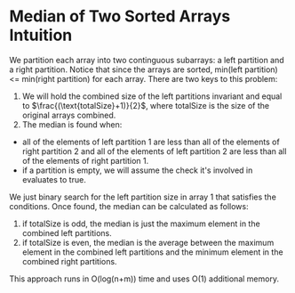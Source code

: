 Median of Two Sorted Arrays Intuition
====================================
We partition each array into two continguous subarrays: a left partition and a right partition. Notice that since the arrays are sorted, min(left partition) <= min(right partition) for each array.
There are two keys to this problem:
1) We will hold the combined size of the left partitions invariant and equal to $\frac{(\text{totalSize}+1)}{2}$, where totalSize is the size of the original arrays combined.
2) The median is found when:
* all of the elements of left partition 1 are less than all of the elements of right partition 2 and all of the elements of left partition 2 are less than all of the elements of right partition 1.
* if a partition is empty, we will assume the check it's involved in evaluates to true.

We just binary search for the left partition size in array 1 that satisfies the conditions. Once found, the median can be calculated as follows:
1) if totalSize is odd, the median is just the maximum element in the combined left partitions.
2) if totalSize is even, the median is the average between the maximum element in the combined left partitions and the minimum element in the combined right partitions.

This approach runs in O(log(n+m)) time and uses O(1) additional memory.
